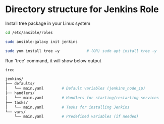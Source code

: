 # Directory structure for Jenkins Role
Install tree package in your Linux system
```sh
cd /etc/ansible/roles
```
```sh
sudo ansible-galaxy init jenkins
```
```sh
sudo yum install tree –y        	# (OR) sudo apt install tree -y
```
Run 'tree' command, it will show below output
```sh
tree
```
```sh
jenkins/
├── defaults/
│   └── main.yaml        # Default variables (jenkins_node_ip)
├── handlers/
│   └── main.yaml        # Handlers for starting/restarting services
├── tasks/
│   └── main.yaml        # Tasks for installing Jenkins
└── vars/
    └── main.yaml        # Predefined variables (if needed)
```
